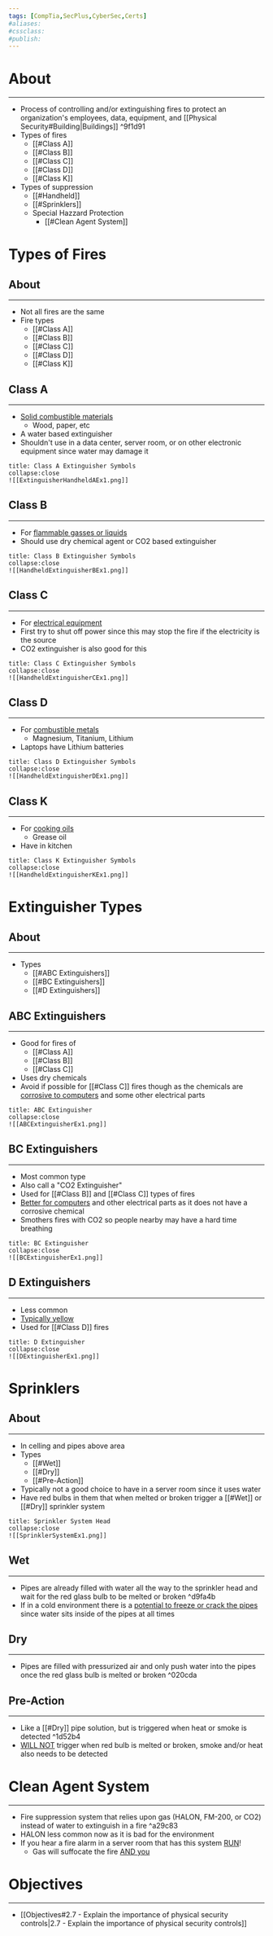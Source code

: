 ```yaml
---
tags: [CompTia,SecPlus,CyberSec,Certs]
#aliases:
#cssclass:
#publish:
---
```


# About
---
- Process of controlling and/or extinguishing fires to protect an organization's employees, data, equipment, and [[Physical Security#Building|Buildings]] ^9f1d91
- Types of fires
	- [[#Class A]]
	- [[#Class B]]
	- [[#Class C]]
	- [[#Class D]]
	- [[#Class K]]
- Types of suppression
	- [[#Handheld]]
	- [[#Sprinklers]]
	- Special Hazzard Protection
		- [[#Clean Agent System]]

# Types of Fires

## About
---
- Not all fires are the same
- Fire types
	- [[#Class A]]
	- [[#Class B]]
	- [[#Class C]]
	- [[#Class D]]
	- [[#Class K]]

## Class A
---
- <u>Solid combustible materials</u>
	- Wood, paper, etc
- A water based extinguisher
- Shouldn't use in a data center, server room, or on other electronic equipment since water may damage it

```ad-example
title: Class A Extinguisher Symbols
collapse:close
![[ExtinguisherHandheldAEx1.png]]
```

## Class B
---
- For <u>flammable gasses or liquids</u>
- Should use dry chemical agent or CO2 based extinguisher

```ad-example
title: Class B Extinguisher Symbols
collapse:close
![[HandheldExtinguisherBEx1.png]]
```

## Class C
---
- For <u>electrical equipment</u>
- First try to shut off power since this may stop the fire if the electricity is the source
- CO2 extinguisher is also good for this

```ad-example
title: Class C Extinguisher Symbols
collapse:close
![[HandheldExtinguisherCEx1.png]]
```

## Class D
---
- For <u>combustible metals</u>
	- Magnesium, Titanium, Lithium
- Laptops have Lithium batteries

```ad-example
title: Class D Extinguisher Symbols
collapse:close
![[HandheldExtinguisherDEx1.png]]
```

## Class K
---
- For <u>cooking oils</u>
	- Grease oil
- Have in kitchen

```ad-example
title: Class K Extinguisher Symbols
collapse:close
![[HandheldExtinguisherKEx1.png]]
```

# Extinguisher Types

## About
---
- Types
	- [[#ABC Extinguishers]]
	- [[#BC Extinguishers]]
	- [[#D Extinguishers]]

## ABC Extinguishers
---
- Good for fires of
	- [[#Class A]]
	- [[#Class B]]
	- [[#Class C]]
- Uses dry chemicals
- Avoid if possible for [[#Class C]] fires though as the chemicals are <u>corrosive to computers</u> and some other electrical parts 

```ad-example
title: ABC Extinguisher
collapse:close
![[ABCExtinguisherEx1.png]]
```

## BC Extinguishers
---
- Most common type
- Also call a "CO2 Extinguisher"
- Used for [[#Class B]] and [[#Class C]] types of fires
- <u>Better for computers</u> and other electrical parts as it does not have a corrosive chemical
- Smothers fires with CO2 so people nearby may have a hard time breathing

```ad-example
title: BC Extinguisher
collapse:close
![[BCExtinguisherEx1.png]]
```

## D Extinguishers
---
- Less common
- <u>Typically yellow</u>
- Used for [[#Class D]] fires

```ad-example
title: D Extinguisher
collapse:close
![[DExtinguisherEx1.png]]
```

# Sprinklers

## About
---
- In celling and pipes above area
- Types
	- [[#Wet]]
	- [[#Dry]]
	- [[#Pre-Action]]
- Typically not a good choice to have in a server room since it uses water
- Have red bulbs in them that when melted or broken trigger a [[#Wet]] or [[#Dry]] sprinkler system

```ad-example
title: Sprinkler System Head
collapse:close
![[SprinklerSystemEx1.png]]
```

## Wet
---
- Pipes are already filled with water all the way to the sprinkler head and wait for the red glass bulb to be melted or broken ^d9fa4b
- If in a cold environment there is a <u>potential to freeze or crack the pipes</u> since water sits inside of the pipes at all times

## Dry
---
- Pipes are filled with pressurized air and only push water into the pipes once the red glass bulb is melted or broken ^020cda

## Pre-Action
---
- Like a [[#Dry]] pipe solution, but is triggered when heat or smoke is detected ^1d52b4
- <u>WILL NOT</u> trigger when red bulb is melted or broken, smoke and/or heat also needs to be detected

# Clean Agent System
---
- Fire suppression system that relies upon gas (HALON, FM-200, or CO2) instead of water to extinguish in a fire ^a29c83
- HALON less common now as it is bad for the environment
- If you hear a fire alarm in a server room that has this system <u>RUN</u>!
	- Gas will suffocate the fire <u>AND you</u>

# Objectives
---
- [[Objectives#2.7 - Explain the importance of physical security controls|2.7 - Explain the importance of physical security controls]]